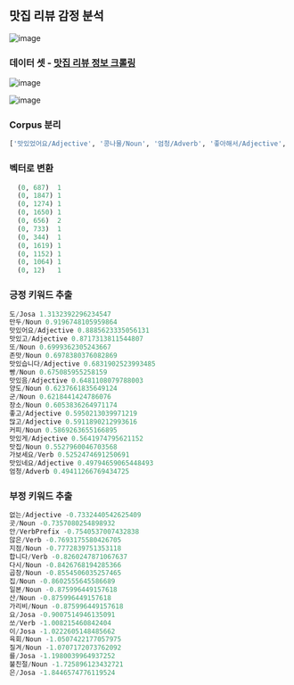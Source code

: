 ## 맛집 리뷰 감정 분석

![image](https://user-images.githubusercontent.com/61821641/209739057-80aa1790-fee5-4528-9ea2-d18e2f4b21fc.png)

### 데이터 셋 - [맛집 리뷰 정보 크롤링](https://map.kakao.com/)
![image](https://user-images.githubusercontent.com/61821641/209738558-7be6c001-f7d9-4994-ae2b-c9a717481e76.png)

![image](https://user-images.githubusercontent.com/61821641/209738606-c6712626-c365-4302-80be-0e062db6ba22.png)

### Corpus 분리

```python
['맛있었어요/Adjective', '콩나물/Noun', '엄청/Adverb', '좋아해서/Adjective', '많이/Adverb', '먹었는데도/Verb', '많이/Adverb', '남았어요/Verb', '조금/Noun', '아까웠/Adjective', '슴/Noun', 'ㅠㅠ/KoreanParticle', '남은건/Verb', '포장/Noun', '도/Josa', '되서/Verb', '너무/Adverb', '좋았습니다/Adjective', '다음/Noun', '엔/Josa', '불고기/Noun', '먹으러/Verb', '가고싶어요/Verb', '너무/Adverb', '맛있게/Adjective', '잘/Verb', '먹었/Verb', '습/Noun', '니당/Verb']
```

### 벡터로 변환
```python
  (0, 687)	1
  (0, 1847)	1
  (0, 1274)	1
  (0, 1650)	1
  (0, 656)	2
  (0, 733)	1
  (0, 344)	1
  (0, 1619)	1
  (0, 1152)	1
  (0, 1064)	1
  (0, 12)	1
```

### 긍정 키워드 추출
```python
도/Josa 1.3132392296234547
만두/Noun 0.9196748105959864
맛있어요/Adjective 0.8885623335056131
맛있고/Adjective 0.8717313811544807
또/Noun 0.6999362305243667
존맛/Noun 0.6978380376082869
맛있습니다/Adjective 0.6831902523993485
빵/Noun 0.675085955258159
맛있음/Adjective 0.6481108079788003
양도/Noun 0.6237661835649124
군/Noun 0.6218441424786076
장소/Noun 0.6053836264971174
좋고/Adjective 0.5950213039971219
많고/Adjective 0.5911890212993616
커피/Noun 0.5869263655166895
맛있게/Adjective 0.5641974795621152
맛집/Noun 0.5527960046703568
가보세요/Verb 0.5252474691250691
맛있네요/Adjective 0.49794659065448493
엄청/Adverb 0.49411266769434725
```

### 부정 키워드 추출

```python
없는/Adjective -0.7332440542625409
곳/Noun -0.7357080254898932
안/VerbPrefix -0.7540537007432838
않은/Verb -0.7693175580426705
지점/Noun -0.7772839751353118
합니다/Verb -0.8260247871067637
다시/Noun -0.8426768194285366
곱창/Noun -0.8554506035257465
집/Noun -0.8602555645586689
일본/Noun -0.875996449157618
산/Noun -0.875996449157618
가리비/Noun -0.875996449157618
요/Josa -0.9007514946135091
쏘/Verb -1.008215460842404
이/Josa -1.0222605148485662
육회/Noun -1.0507422177057975
질겨/Noun -1.0707172073762092
를/Josa -1.1980039964937252
불친절/Noun -1.725896123432721
은/Josa -1.8446574776119524
```